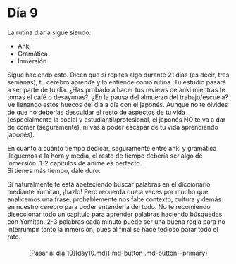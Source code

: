 # Día 9

La rutina diaria sigue siendo:

- Anki
- Gramática
- Inmersión

Sigue haciendo esto. Dicen que si repites algo durante 21 días (es decir, tres semanas), tu cerebro aprende y lo entiende como rutina. Tu estudio pasará a ser parte de tu día. ¿Has probado a hacer tus reviews de anki mientras te tomas el café o desayunas?, ¿En la pausa del almuerzo del trabajo/escuela? Ve llenando estos huecos del día a día con el japonés. Aunque no te olvides de que no deberías descuidar el resto de aspectos de tu vida (especialmente la social y estudiantil/profesional, el japonés NO te va a dar de comer (seguramente), ni vas a poder escapar de tu vida aprendiendo japonés).

En cuanto a cuánto tiempo dedicar, seguramente entre anki y gramática lleguemos a la hora y media, el resto de tiempo debería ser algo de inmersión. 1-2 capítulos de anime es perfecto.  
Si tienes más tiempo, dale duro.

Si naturalmente te está apeteciendo buscar palabras en el diccionario mediante Yomitan, ¡hazlo! Pero recuerda que a veces por mucho que analicemos una frase, probablemente nos falte contexto, cultura y demás en nuestro cerebro para poder entenderla del todo. No te recomiendo diseccionar todo un capitulo para aprender palabras haciendo búsquedas con Yomitan. 2-3 palabras cada minuto puede ser una buena regla para no interrumpir tanto la inmersión, pues al final se hace tedioso parar todo el rato.

<div style="margin-top: 20px;width:full;display:flex;justify-content:center;" markdown="1">
  [Pasar al día 10](day10.md){.md-button .md-button--primary}
</div>
